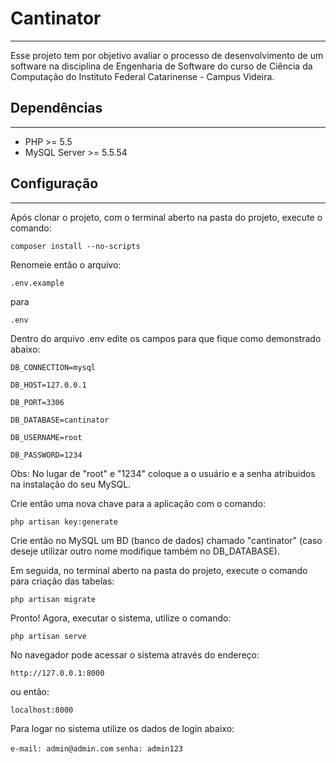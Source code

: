 # Cantinator
-------------------------------

Esse projeto tem  por objetivo avaliar o processo de desenvolvimento de um software na disciplina de Engenharia de Software do curso de Ciência da Computação do Instituto Federal Catarinense - Campus Videira.

## Dependências
------------------------------

* PHP >= 5.5
* MySQL Server >= 5.5.54

## Configuração
------------------------------

Após clonar o projeto, com o terminal aberto na pasta do projeto, execute o comando:

```composer install --no-scripts```

Renomeie então o arquivo:

```.env.example```

para

```.env```

Dentro do arquivo .env edite os campos para que fique como demonstrado abaixo:

```DB_CONNECTION=mysql```

```DB_HOST=127.0.0.1```

```DB_PORT=3306```

```DB_DATABASE=cantinator```

```DB_USERNAME=root```

```DB_PASSWORD=1234```

Obs: No lugar de "root" e "1234" coloque a o usuário e a senha atribuidos na instalação do seu MySQL.

Crie então uma nova chave para a aplicação com o comando:

```php artisan key:generate```

Crie então no MySQL um BD (banco de dados) chamado "cantinator" (caso deseje utilizar outro nome modifique também no DB_DATABASE).

Em seguida, no terminal aberto na pasta do projeto, execute o comando para criação das tabelas:

```php artisan migrate```

Pronto! Agora, executar o sistema, utilize o comando:

```php artisan serve```

No navegador pode acessar o sistema através do endereço:

```http://127.0.0.1:8000```

ou então:

```localhost:8000```

Para logar no sistema utilize os dados de login abaixo:

```e-mail: admin@admin.com```
```senha: admin123```
